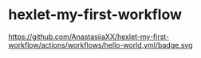 # hexlet-my-first-workflow
https://github.com/AnastasiiaXX/hexlet-my-first-workflow/actions/workflows/hello-world.yml/badge.svg